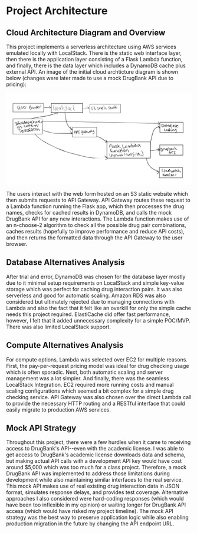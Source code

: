 # Project Architecture
## Cloud Architecture Diagram and Overview
This project implements a serverless architecture using AWS services emulated locally with LocalStack. There is the static web interface layer, then there is the application layer consisting of a Flask Lambda function, and finally, there is the data layer which includes a DynamoDB cache plus external API. An image of the initial cloud archticture diagram is shown below (changes were later made to use a mock DrugBank API due to pricing):

<p float="left", align="center">
  <img src="../figs/cloud_architecture_diagram.png" width="550"/>
</p>

The users interact with the web form hosted on an S3 static website which then submits requests to API Gateway. API Gateway routes these request to a Lambda function running the Flask app, which then processes the drug names, checks for cached results in DynamoDB, and calls the mock DrugBank API for any new interactions. The Lambda function makes use of an n-choose-2 algorithm to check all the possible drug pair combinations, caches results (hopefully to improve performance and reduce API costs), and then returns the formatted data through the API Gateway to the user browser.

## Database Alternatives Analysis
After trial and error, DynamoDB was chosen for the database layer mostly due to it minimal setup requirements on LocalStack and simple key-value storage which was perfect for caching drug interaction pairs. It was also serverless and good for automatic scaling. Amazon RDS was also considered but ultimately rejected due to managing connections with Lambda and also the fact that it felt like an overkill for only the simple cache needs this project required. ElastiCache did offer fast performance, however, I felt that it added unnecessary complexity for a simple POC/MVP. There was also limited LocalStack support.

## Compute Alternatives Analysis
For compute options, Lambda was selected over EC2 for multiple reasons. First, the pay-per-request pricing model was ideal for drug checking usage which is often sporadic. Next, both automatic scaling and server management was a lot simpler. And finally, there was the seamless LocalStack Integration. EC2 required more running costs and manual scaling configurations which seemed a bit complex for a simple drug checking service. API Gateway was also chosen over the direct Lambda call to provide the necessary HTTP routing and a RESTful interface that could easily migrate to production AWS services.

## Mock API Strategy
Throughout this project, there were a few hurdles when it came to receiving access to DrugBank's API--even with the academic license. I was able to get access to DrugBank's academic license downloads data and schema, but making actual API calls with a development API key would have cost around $5,000 which was too much for a class project. Therefore, a mock DrugBank API was implemented to address those limitations during development while also maintaining similar interfaces to the real service. This mock API makes use of real existing drug interaction data in JSON format, simulates response delays, and provides test coverage. Alternative approaches I also considered were hard-coding responses (which would have been too inflexible in my opinion) or waiting longer for DrugBank API access (which would have risked my project timeline). The mock API strategy was the best way to preserve application logic while also enabling production migration in the future by changing the API endpoint URL.
